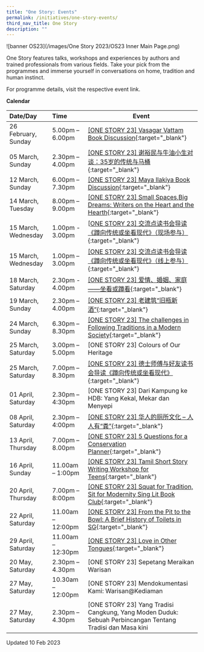 ```yaml
---
title: "One Story: Events"
permalink: /initiatives/one-story-events/
third_nav_title: One Story
description: ""
---
```

![banner OS23](/images/One Story 2023/OS23 Inner Main Page.png)

One Story features talks, workshops and experiences by authors and trained professionals from various fields. Take your pick from the programmes and immerse yourself in conversations on home, tradition and human instinct.

For programme details, visit the respective event link. 


**Calendar**

| Date/Day                | Time             | Event                                                        |
| :---------------------- | :--------------- | ------------------------------------------------------------ |
| 26 February, Sunday  | 5.00pm – 6.00pm        | [[ONE STORY 23] Vasagar Vattam Book Discussion](https://www.eventbrite.sg/e/one-story-23-vasagar-vattam-book-discussion-tickets-518272907217?aff=odcleoeventsincollection){:target="_blank"} |
| 05 March, Sunday     | 2.30pm – 4.00pm| [[ONE STORY 23] 谢裕民与牛油小生对谈：35岁的传统与马桶](https://www.eventbrite.sg/e/one-story-23-35-tickets-536077862317?aff=odcleoeventsincollection){:target="_blank"}  |
| 12 March, Sunday     | 6.00pm – 7.30pm        | [\[ONE STORY 23\] Maya Ilakiya Book Discussion](https://www.eventbrite.sg/e/one-story-23-maya-ilakiya-book-discussion-tickets-518257069847?aff=odcleoeventsincollection){:target="_blank"} |
| 14 March, Tuesday  | 8.00pm – 9.00pm             | [\[ONE STORY 23\] Small Spaces,Big Dreams: Writers on the Heart and the Hearth](https://www.eventbrite.sg/e/one-story-23-small-spacesbig-dreams-writers-on-the-heart-and-the-hearth-tickets-526130920747?aff=odcleoeventsincollection){:target="_blank"} |
| 15 March, Wednesday  | 1.00pm - 3.00pm     | [[ONE STORY 23\] 交流点读书会导读《蹲向传统或坐看现代》（现场参与）](https://www.eventbrite.sg/e/one-story-23-tickets-536053118307?aff=odcleoeventsincollection){:target="_blank"} |
| 15 March, Wednesday  | 1.00pm – 3.00pm     | [\[ONE STORY 23\] 交流点读书会导读《蹲向传统或坐看现代》（线上参与）](https://www.eventbrite.sg/e/one-story-23-tickets-536060470297?aff=odcleoeventsincollection){:target="_blank"} |
| 18 March, Saturday | 2.30pm - 4.00pm   | [[ONE STORY 23] 爱情、婚姻、家庭——坐看或蹲看](https://www.eventbrite.sg/e/one-story-23-tickets-536090640537?aff=odcleoeventsincollection){:target="_blank"} |
| 19 March, Sunday  | 2.30pm – 4.00pm     | [\[ONE STORY 23\] 老建筑“旧瓶新酒”](https://www.eventbrite.com/e/one-story-23-tickets-536095144007?aff=odcleoeventsincollection&keep_tld=1){:target="_blank"} |
| 24 March, Sunday   | 6.30pm – 8.30pm   | [[ONE STORY 23] The challenges in Following Traditions in a Modern Society](https://www.eventbrite.com/e/one-story-23-the-challenges-in-following-traditions-in-a-modern-society-tickets-518287189937?aff=odcleoeventsincollection&keep_tld=1){:target="_blank"} |
| 25 March, Saturday    | 3.00pm – 5.00pm        | \[ONE STORY 23] Colours of Our Heritage |
| 25 March, Saturday | 7.00pm – 8.30pm     | [[ONE STORY 23] 德士师傅与好友读书会导读《蹲向传统或坐看现代》](https://www.eventbrite.com/e/one-story-23-tickets-536045184577?aff=odcleoeventsincollection&keep_tld=1){:target="_blank"} |
| 01 April, Saturday | 2.30pm – 4:30pm     | [ONE STORY 23] Dari Kampung ke HDB: Yang Kekal, Mekar dan Menyepi|
| 08 April, Saturday | 2.30pm – 4:00pm     | [[ONE STORY 23] 华人的厕所文化 – 人人有“粪”](https://www.eventbrite.com/e/one-story-23-tickets-540477120617?aff=odcleoeventsincollection&keep_tld=1){:target="_blank"} |
| 13 April, Thursday| 7.00pm – 8.00pm     | [[ONE STORY 23] 5 Questions for a Conservation Planner](https://www.eventbrite.sg/e/one-story-23-5-questions-for-a-conservation-planner-tickets-526318441627?aff=odcleoeventsincollection){:target="_blank"} |
| 16 April, Sunday | 11.00am – 1:00pm     | [[ONE STORY 23] Tamil Short Story Writing Workshop for Teens](https://www.eventbrite.com/e/one-story-23-tamil-short-story-writing-workshop-for-teens-tickets-518274843007?aff=odcleoeventsincollection&keep_tld=1){:target="_blank"} |
| 20 April,  Thursday | 7.00pm – 8:00pm     | [[ONE STORY 23] Squat for Tradition, Sit for Modernity Sing Lit Book Club](https://www.eventbrite.com/e/one-story-23-squat-for-tradition-sit-for-modernity-sing-lit-book-club-tickets-526317358387?aff=odcleoeventsincollection&keep_tld=1){:target="_blank"} |
| 22 April, Saturday| 11.00am – 12:00pm     | [[ONE STORY 23] From the Pit to the Bowl: A Brief History of Toilets in SG](https://www.eventbrite.com/e/one-story-23-from-the-pit-to-the-bowl-a-brief-history-of-toilets-in-sg-tickets-526312995337?aff=odcleoeventsincollection&keep_tld=1){:target="_blank"} |
| 29 April, Saturday | 11.00am – 12:30pm     | [[ONE STORY 23] Love in Other Tongues](https://www.eventbrite.com/e/one-story-23-love-in-other-tongues-tickets-526314379477?aff=odcleoeventsincollection&keep_tld=1){:target="_blank"} |
| 20 May, Saturday | 2.30pm – 4.30pm     | [ONE STORY 23\] Sepetang Meraikan Warisan
| 27 May, Saturday | 10.30am – 12:00pm     | [ONE STORY 23\] Mendokumentasi Kami: Warisan@Kediaman |
| 27 May, Saturday | 2.30pm – 4.30pm     | \[ONE STORY 23\] Yang Tradisi Cangkung, Yang Moden Duduk: Sebuah Perbincangan Tentang Tradisi dan Masa kini |

Updated 10 Feb 2023